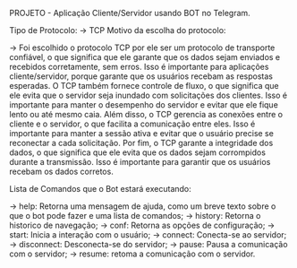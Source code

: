 PROJETO - Aplicação Cliente/Servidor usando BOT no Telegram.

Tipo de Protocolo:
  -> TCP
Motivo da escolha do protocolo:
  
  -> Foi escolhido o protocolo TCP por ele ser um protocolo de transporte confiável, o que significa 
  que ele garante que os dados sejam enviados e recebidos corretamente, sem erros. 
  Isso é importante para aplicações cliente/servidor, porque garante que os usuários recebam as respostas esperadas.
  O TCP também fornece controle de fluxo, o que significa que ele evita que o servidor seja inundado 
  com solicitações dos clientes. Isso é importante para manter o desempenho do servidor e evitar que ele fique lento 
  ou até mesmo caia. Além disso, o TCP gerencia as conexões entre o cliente e o servidor, 
  o que facilita a comunicação entre eles. Isso é importante para manter a sessão ativa e evitar que
  o usuário precise se reconectar a cada solicitação. Por fim, o TCP garante a integridade dos dados, o que significa
  que ele evita que os dados sejam corrompidos durante a transmissão. Isso é importante para garantir que os usuários 
  recebam os dados corretos.
  
Lista de Comandos que o Bot estará executando:

  -> help: Retorna uma mensagem de ajuda, como um breve texto sobre o que o bot pode fazer e uma lista de comandos;
  -> history: Retorna o historico de navegação;
  -> conf: Retorna as opções de configuração;
  -> start: Inicia a interação com o usuário;
  -> connect: Conecta-se ao servidor;
  -> disconnect: Desconecta-se do servidor;
  -> pause: Pausa a comunicação com o servidor;
  -> resume: retoma a comunicação com o servidor.
